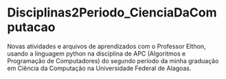 # Disciplinas2Periodo_CienciaDaComputacao

Novas atividades e arquivos de aprendizados com o Professor Elthon, usando a linguagem python na disciplina de APC (Algoritmos e Programação de Computadores) do segundo período da minha graduação em Ciência da Computação na Universidade Federal de Alagoas.
 
